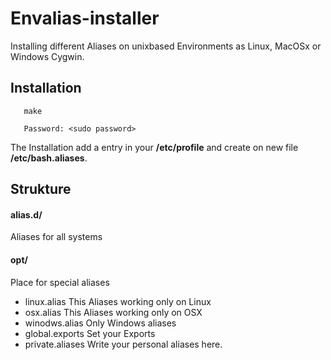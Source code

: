 # Envalias-installer
Installing different Aliases on unixbased Environments as Linux, MacOSx or Windows Cygwin.

## Installation

```
   make

   Password: <sudo password>
```

The Installation add a entry in your **/etc/profile** and create on new file **/etc/bash.aliases**.

## Strukture

#### alias.d/
Aliases for all systems

#### opt/
Place for special aliases
- linux.alias
This Aliases working only on Linux
- osx.alias
This Aliases working only on OSX
- winodws.alias
Only Windows aliases
- global.exports
Set your Exports
- private.aliases
Write your personal aliases here.


